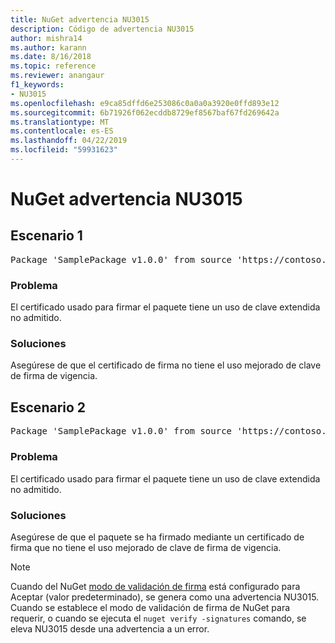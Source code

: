 ```yaml
---
title: NuGet advertencia NU3015
description: Código de advertencia NU3015
author: mishra14
ms.author: karann
ms.date: 8/16/2018
ms.topic: reference
ms.reviewer: anangaur
f1_keywords:
- NU3015
ms.openlocfilehash: e9ca85dffd6e253086c0a0a0a3920e0ffd893e12
ms.sourcegitcommit: 6b71926f062ecddb8729ef8567baf67fd269642a
ms.translationtype: MT
ms.contentlocale: es-ES
ms.lasthandoff: 04/22/2019
ms.locfileid: "59931623"
---
```

# <a name="nuget-warning-nu3015"></a>NuGet advertencia NU3015

## <a name="scenario-1"></a>Escenario 1

<pre>Package 'SamplePackage v1.0.0' from source 'https://contoso.com/index.json': The lifetime signing EKU in the primary signature's certificate is not supported.</pre>

### <a name="issue"></a>Problema

El certificado usado para firmar el paquete tiene un uso de clave extendida no admitido.


### <a name="solution"></a>Soluciones

Asegúrese de que el certificado de firma no tiene el uso mejorado de clave de firma de vigencia.



## <a name="scenario-2"></a>Escenario 2

<pre>Package 'SamplePackage v1.0.0' from source 'https://contoso.com/index.json': The lifetime signing EKU in the signing certificate is not supported.</pre>

### <a name="issue"></a>Problema

El certificado usado para firmar el paquete tiene un uso de clave extendida no admitido.


### <a name="solution"></a>Soluciones

Asegúrese de que el paquete se ha firmado mediante un certificado de firma que no tiene el uso mejorado de clave de firma de vigencia.


> [!Note]
> Cuando del NuGet [modo de validación de firma](https://docs.microsoft.com/en-us/nuget/consume-packages/installing-signed-packages#configure-package-signature-requirements) está configurado para Aceptar (valor predeterminado), se genera como una advertencia NU3015. Cuando se establece el modo de validación de firma de NuGet para requerir, o cuando se ejecuta el `nuget verify -signatures` comando, se eleva NU3015 desde una advertencia a un error. 